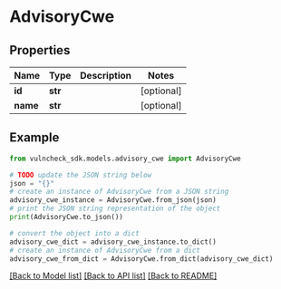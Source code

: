 # AdvisoryCwe


## Properties

Name | Type | Description | Notes
------------ | ------------- | ------------- | -------------
**id** | **str** |  | [optional] 
**name** | **str** |  | [optional] 

## Example

```python
from vulncheck_sdk.models.advisory_cwe import AdvisoryCwe

# TODO update the JSON string below
json = "{}"
# create an instance of AdvisoryCwe from a JSON string
advisory_cwe_instance = AdvisoryCwe.from_json(json)
# print the JSON string representation of the object
print(AdvisoryCwe.to_json())

# convert the object into a dict
advisory_cwe_dict = advisory_cwe_instance.to_dict()
# create an instance of AdvisoryCwe from a dict
advisory_cwe_from_dict = AdvisoryCwe.from_dict(advisory_cwe_dict)
```
[[Back to Model list]](../README.md#documentation-for-models) [[Back to API list]](../README.md#documentation-for-api-endpoints) [[Back to README]](../README.md)


